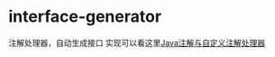 # interface-generator
注解处理器，自动生成接口
实现可以看这里[Java注解与自定义注解处理器](http://blog.csdn.net/HaveFerrair/article/details/52182927)
